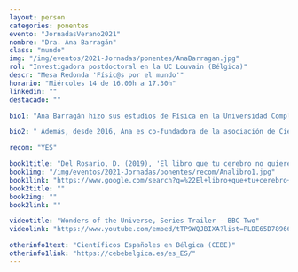 ```yaml
---
layout: person
categories: ponentes
evento: "JornadasVerano2021"
nombre: "Dra. Ana Barragán"
class: "mundo"
img: "/img/eventos/2021-Jornadas/ponentes/AnaBarragan.jpg"
rol: "Investigadora postdoctoral en la UC Louvain (Bélgica)"
descr: "Mesa Redonda 'Físic@s por el mundo'"
horario: "Miércoles 14 de 16.00h a 17.30h"
linkedin: ""
destacado: ""

bio1: "Ana Barragán hizo sus estudios de Física en la Universidad Complutense de Madrid (Spain) y en la Universidad de Lund (Suecia), donde pasó un año como estudiante de intercambio gracias al programa Erasmus. Tras graduarse en 2013, se mudó a Bélgica para comenzar un doctorado en física médica en la UCLouvain. Durante el doctorado, Ana investigó sobre la ‘protonterapia’, una técnica actualmente en auge que se usa para tratar el cáncer con radiación de protones. Su objetivo fue desarrollar algoritmos de optimización para hacer el tratamiento más preciso y robusto. En 2017, Ana se graduó como doctora y desde entonces sigue como investigadora postdoctoral en la UCLouvain. En el año 2018/2019, realizó una estancia en la Universidad de SouthWestern Texas, donde comenzó a interesarse por el desarrollo de modelos de inteligencia artificial (redes neuronales y convolucionales) para automatizar y mejorar los tratamientos de radioterapia y protonterapia, campo en el que sigue trabajando actualmente."

bio2: " Además, desde 2016, Ana es co-fundadora de la asociación de Científicos Españoles en Bélgica (CEBE) como asociación, donde trata de compartir su pasión por la ciencia por medio de la organización de eventos de divulgación, entre otros muchos, y de la que es hoy en día, presidenta."

recom: "YES"

book1title: "Del Rosario, D. (2019), 'El libro que tu cerebro no quiere leer'. <em>Editorial URANO</em>, ISBN: 9788416720620"
book1img: "/img/eventos/2021-Jornadas/ponentes/recom/Analibro1.jpg"
book1link: "https://www.google.com/search?q=%22El+libro+que+tu+cerebro+no+quiere+leer%22+de+David+del+Rosario&client=firefox-b-d&hl=ca&sxsrf=ALeKk02z4cL0zEb_RxktFkutsyz6LArxwQ%3A1626110660667&ei=xHrsYLeLKOTagweco7Zo&oq=%22El+libro+que+tu+cerebro+no+quiere+leer%22+de+David+del+Rosario&gs_lcp=Cgdnd3Mtd2l6EAM6BwgAEEcQsAM6BwgjELACECc6BAgAEA06BAghEAo6BAgjECc6BQgAEMsBSgQIQRgAULxEWKuMAmCUkAJoBXACeACAAYQCiAGwY5IBBzU2LjYwLjKYAQCgAQGqAQdnd3Mtd2l6yAEFwAEB&sclient=gws-wiz&ved=0ahUKEwi3_ayiht7xAhVk7eAKHZyRDQ0Q4dUDCA0&uact=5"
book2title: ""
book2img: ""
book2link: ""

videotitle: "Wonders of the Universe, Series Trailer - BBC Two"
videolink: "https://www.youtube.com/embed/tTP9WQJBIXA?list=PLDE65D78966FEC465"

otherinfo1text: "Científicos Españoles en Bélgica (CEBE)"
otherinfo1link: "https://cebebelgica.es/es_ES/"
---
```

